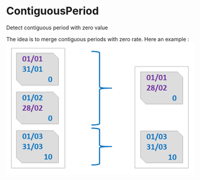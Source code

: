 # ContiguousPeriod
Detect contiguous period with zero value

The idea is to merge contiguous periods with zero rate.
Here an example :
![Alt text](./example.png?raw=true "Merge periods")
